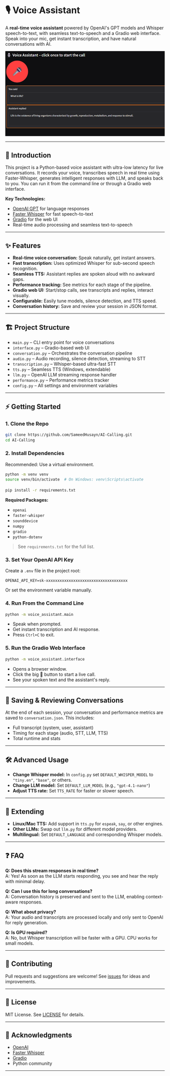 # 🎙️ Voice Assistant

A **real-time voice assistant** powered by OpenAI's GPT models and Whisper speech-to-text, with seamless text-to-speech and a Gradio web interface. Speak into your mic, get instant transcription, and have natural conversations with AI.

![Voice Assistant Interface](assets/interface.png)

---

## 🚀 Introduction

This project is a Python-based voice assistant with ultra-low latency for live conversations. It records your voice, transcribes speech in real time using Faster-Whisper, generates intelligent responses with LLM, and speaks back to you. You can run it from the command line or through a Gradio web interface.

**Key Technologies:**
- [OpenAI GPT](https://platform.openai.com/docs/models) for language responses
- [Faster Whisper](https://github.com/guillaumekln/faster-whisper) for fast speech-to-text
- [Gradio](https://gradio.app/) for the web UI
- Real-time audio processing and seamless text-to-speech

---

## ✨ Features

- **Real-time voice conversation:** Speak naturally, get instant answers.
- **Fast transcription:** Uses optimized Whisper for sub-second speech recognition.
- **Seamless TTS:** Assistant replies are spoken aloud with no awkward gaps.
- **Performance tracking:** See metrics for each stage of the pipeline.
- **Gradio web UI:** Start/stop calls, see transcripts and replies, interact visually.
- **Configurable:** Easily tune models, silence detection, and TTS speed.
- **Conversation history:** Save and review your session in JSON format.

---

## 🏗️ Project Structure

- `main.py` – CLI entry point for voice conversations
- `interface.py` – Gradio-based web UI
- `conversation.py` – Orchestrates the conversation pipeline
- `audio.py` – Audio recording, silence detection, streaming to STT
- `transcription.py` – Whisper-based ultra-fast STT
- `tts.py` – Seamless TTS (Windows, extendable)
- `llm.py` – OpenAI LLM streaming response handler
- `performance.py` – Performance metrics tracker
- `config.py` – All settings and environment variables

---

## ⚡ Getting Started

### 1. Clone the Repo

```bash
git clone https://github.com/SameedHusayn/AI-Calling.git
cd AI-Calling
```

### 2. Install Dependencies

Recommended: Use a virtual environment.

```bash
python -m venv venv
source venv/bin/activate  # On Windows: venv\Scripts\activate

pip install -r requirements.txt
```

**Required Packages:**
- `openai`
- `faster-whisper`
- `sounddevice`
- `numpy`
- `gradio`
- `python-dotenv`

> See `requirements.txt` for the full list.

### 3. Set Your OpenAI API Key

Create a `.env` file in the project root:

```env
OPENAI_API_KEY=sk-xxxxxxxxxxxxxxxxxxxxxxxxxxxxxxxxxxxx
```

Or set the environment variable manually.

### 4. Run From the Command Line

```bash
python -m voice_assistant.main
```

- Speak when prompted.
- Get instant transcription and AI response.
- Press `Ctrl+C` to exit.

### 5. Run the Gradio Web Interface

```bash
python -m voice_assistant.interface
```

- Opens a browser window.
- Click the big 🎤 button to start a live call.
- See your spoken text and the assistant's reply.
---

## 📝 Saving & Reviewing Conversations

At the end of each session, your conversation and performance metrics are saved to `conversation.json`. This includes:
- Full transcript (system, user, assistant)
- Timing for each stage (audio, STT, LLM, TTS)
- Total runtime and stats

---

## 🛠️ Advanced Usage

- **Change Whisper model:** In `config.py` set `DEFAULT_WHISPER_MODEL` to `"tiny.en"`, `"base"`, or others.
- **Change LLM model:** Set `DEFAULT_LLM_MODEL` (e.g., `"gpt-4.1-nano"`)
- **Adjust TTS rate:** Set `TTS_RATE` for faster or slower speech.

---

## 🧩 Extending

- **Linux/Mac TTS:** Add support in `tts.py` for `espeak`, `say`, or other engines.
- **Other LLMs:** Swap out `llm.py` for different model providers.
- **Multilingual:** Set `DEFAULT_LANGUAGE` and corresponding Whisper models.

---

## ❓ FAQ

**Q: Does this stream responses in real time?**  
A: Yes! As soon as the LLM starts responding, you see and hear the reply with minimal delay.

**Q: Can I use this for long conversations?**  
A: Conversation history is preserved and sent to the LLM, enabling context-aware responses.

**Q: What about privacy?**  
A: Your audio and transcripts are processed locally and only sent to OpenAI for reply generation.

**Q: Is GPU required?**  
A: No, but Whisper transcription will be faster with a GPU. CPU works for small models.

---

## 🤝 Contributing

Pull requests and suggestions are welcome! See [issues](https://github.com/SameedHusayn/AI-Calling/issues) for ideas and improvements.

---

## 📜 License

MIT License. See [LICENSE](LICENSE) for details.

---

## 🙏 Acknowledgments

- [OpenAI](https://openai.com/)
- [Faster Whisper](https://github.com/guillaumekln/faster-whisper)
- [Gradio](https://gradio.app/)
- Python community

---
